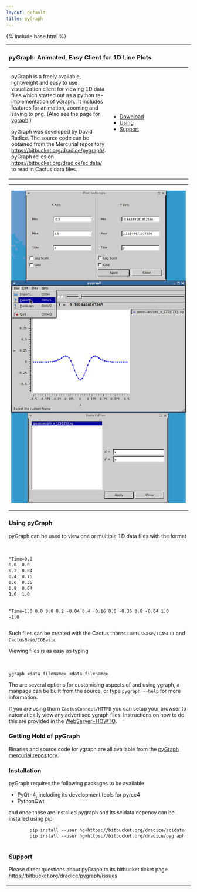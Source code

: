 ```yaml
---
layout: default
title: pyGraph
---
```

{% include base.html %}
<table>
<colgroup>
<col style="width: 100%" />
</colgroup>
<tbody>
<tr class="odd">
<td><h3 id="pygraph-animated-easy-client-for-1d-line-plots">pyGraph: Animated, Easy Client for 1D Line Plots</h3>
<table>
<colgroup>
<col style="width: 50%" />
<col style="width: 50%" />
</colgroup>
<tbody>
<tr class="odd">
<td><p>pyGraph is a freely available, lightweight and easy to use visualization client for viewing 1D data files which started out as a python re-implementation of <a href="../yGraph">yGraph</a>.. It includes features for animation, zooming and saving to png. (Also see the page for <a href="../yGraph">ygraph</a>.)</p>
<p>pyGraph was developed by David Radice. The source code can be obtained from the Mercurial repository <a href="https://bitbucket.org/dradice/pygraph/">https://bitbucket.org/dradice/pygraph/</a>. pyGraph relies on <a href="https://bitbucket.org/dradice/scidata/">https://bitbucket.org/dradice/scidata/</a> to read in Cactus data files.</p></td>
<td><ul>
<li><a href="#download">Download</a></li>
<li><a href="#using">Using</a></li>
<li><a href="#support">Support</a></li>
</ul></td>
</tr>
</tbody>
</table>
<table>
<colgroup>
<col style="width: 100%" />
</colgroup>
<tbody>
<tr class="odd">
<td><p><a href="pyGraph.png"><img src="pyGraph.png" alt="pyGraph main window" /></a></p></td>
</tr>
</tbody>
</table>
<span id="using"></span>
<h3 id="using-pygraph">Using pyGraph</h3>
<p>pyGraph can be used to view one or multiple 1D data files with the format</p>
<code>       </code>
<pre><code>&quot;Time=0.0
0.0  0.0
0.2  0.04
0.4  0.16
0.6  0.36
0.8  0.64
1.0  1.0

&quot;Time=1.0
0.0  0.0
0.2 -0.04
0.4 -0.16
0.6 -0.36
0.8 -0.64
1.0 -1.0</code></pre>
<p>Such files can be created with the Cactus thorns <code>CactusBase/IOASCII</code> and <code>CactusBase/IOBasic</code></p>
<p>Viewing files is as easy as typing</p>
<code>          </code>
<pre><code>ygraph &lt;data filename&gt; &lt;data filename&gt;</code></pre>
<p>The are several options for customising aspects of and using ygraph, a manpage can be built from the source, or type <code>pygraph --help</code> for more information.</p>
<p>If you are using thorn <code>CactusConnect/HTTPD</code> you can setup your browser to automatically view any advertised ygraph files. Instructions on how to do this are provided in the <a href="{{base}}/documentation/tutorials/webServerHowTo.txt">WebServer-HOWTO</a>.</p>
<span id="download"></span>
<h3 id="getting-hold-of-pygraph">Getting Hold of pyGraph</h3>
<p>Binaries and source code for ygraph are all available from the <a href="https://bitbucket.org/dradice/pygraph/">pyGraph mercurial repository</a>.</p>
<h3 id="installation">Installation</h3>
<p>pyGraph requires the following packages to be available</p>
<ul>
<li>PyQt-4, including its development tools for pyrcc4</li>
<li>PythonQwt</li>
</ul>
and once those are installed pygraph and its scidata depency can be installed using pip
<pre><code>        pip install --user hg+https://bitbucket.org/dradice/scidata
        pip install --user hg+https://bitbucket.org/dradice/pygraph
    </code></pre>
<span id="support"></span>
<h3 id="support">Support</h3>
<p>Please direct questions about pyGraph to its bitbucket ticket page <a href="https://bitbucket.org/dradice/pygraph/issues">https://bitbucket.org/dradice/pygraph/issues</a></p></td>
</tr>
</tbody>
</table>
